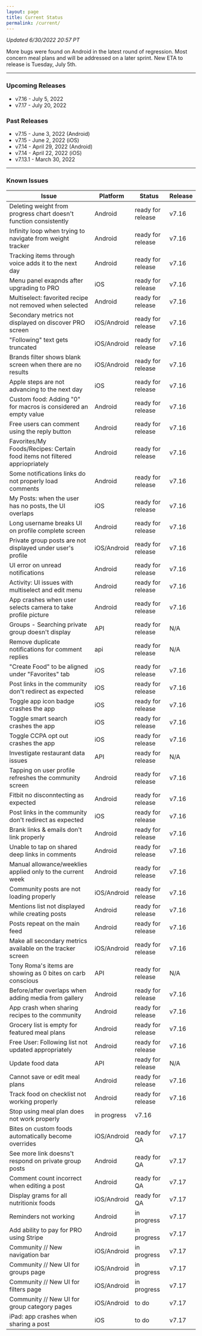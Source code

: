 ```yaml
---
layout: page
title: Current Status
permalink: /current/
---
```


_Updated 6/30/2022 20:57 PT_

More bugs were found on Android in the latest round of regression. Most concern meal plans and will be addressed on a later sprint. New ETA to release is Tuesday, July 5th. 

***

### Upcoming Releases
- v7.16   - July 5, 2022
- v7.17   - July 20, 2022
 
### Past Releases
- v7.15   - June 3, 2022 (Android)
- v7.15   - June 2, 2022 (iOS)
- v7.14   - April 29, 2022 (Android)
- v7.14   - April 22, 2022 (iOS)
- v7.13.1 - March 30, 2022

***

### Known Issues

|Issue                          |Platform   | Status    | Release           |
| ---                           | ---       | ---       | ---               |
|Deleting weight from progress chart doesn't function consistently|Android|ready for release| v7.16|
|Infinity loop when trying to navigate from weight tracker|Android|ready for release| v7.16|
|Tracking items through voice adds it to the next day|Android|ready for release| v7.16|
|Menu panel exapnds after upgrading to PRO|iOS|ready for release| v7.16|
|Multiselect: favorited recipe not removed when selected|Android|ready for release| v7.16|
|Secondary metrics not displayed on discover PRO screen|iOS/Android|ready for release| v7.16|
|"Following" text gets truncated|iOS/Android|ready for release| v7.16|
|Brands filter shows blank screen when there are no results|iOS/Android|ready for release| v7.16|
|Apple steps are not advancing to the next day|iOS|ready for release| v7.16|
|Custom food: Adding "0" for macros is considered an empty value|Android|ready for release| v7.16|
|Free users can comment using the reply button |Android|ready for release| v7.16|
|Favorites/My Foods/Recipes: Certain food items not filtered appriopriately|Android|ready for release| v7.16|
|Some notifications links do not properly load comments|Android|ready for release| v7.16|
|My Posts: when the user has no posts, the UI overlaps|iOS|ready for release| v7.16|
|Long username breaks UI on profile complete screen|Android|ready for release| v7.16|
|Private group posts are not displayed under user's profile |iOS/Android|ready for release| v7.16|
|UI error on unread notifications|Android|ready for release| v7.16|
|Activity: UI issues with multiselect and edit menu|Android|ready for release| v7.16|
|App crashes when user selects camera to take profile picture|Android|ready for release| v7.16|
|Groups - Searching private group doesn't display|API|ready for release| N/A|
|Remove duplicate notifications for comment replies|api|ready for release| N/A|
|"Create Food" to be aligned under "Favorites" tab|iOS|ready for release| v7.16|
|Post links in the community don't redirect as expected|iOS|ready for release| v7.16|
|Toggle app icon badge crashes the app|iOS|ready for release| v7.16|
|Toggle smart search crashes the app|iOS|ready for release| v7.16|
|Toggle CCPA opt out crashes the app|iOS|ready for release| v7.16|
|Investigate restaurant data issues|API|ready for release| N/A|
|Tapping on user profile refreshes the community screen|Android|ready for release| v7.16|
|Fitbit no disconntecting as expected|Android|ready for release| v7.16| 
|Post links in the community don't redirect as expected|iOS|ready for release| v7.16|
|Brank links & emails don't link properly|Android|ready for release| v7.16|
|Unable to tap on shared deep links in comments|Android|ready for release| v7.16|
|Manual allowance/weeklies applied only to the current week|Android|ready for release| v7.16|
|Community posts are not loading properly|iOS/Android|ready for release| v7.16|
|Mentions list not displayed while creating posts|Android|ready for release| v7.16|
|Posts repeat on the main feed|Android|ready for release| v7.16|
|Make all secondary metrics available on the tracker screen|iOS/Android|ready for release| v7.16|
|Tony Roma's items are showing as 0 bites on carb conscious|API|ready for release| N/A|
|Before/after overlaps when adding media from gallery|Android|ready for release| v7.16|
|App crash when sharing recipes to the community|Android|ready for release| v7.16|
|Grocery list is empty for featured meal plans|Android|ready for release| v7.16|
|Free User: Following list not updated appropriately|Android|ready for release| v7.16|
|Update food data|API|ready for release| N/A|
|Cannot save or edit meal plans|Android|ready for release| v7.16|
|Track food on checklist not working properly|Android|ready for release| v7.16|
|Stop using meal plan does not work properly|in progress| v7.16|
|Bites on custom foods automatically become overrides|iOS/Android|ready for QA| v7.17|
|See more link doesns't respond on private group posts|Android|ready for QA| v7.17|
|Comment count incorrect when editing a post|Android|ready for QA| v7.17|
|Display grams for all nutritionix foods|iOS/Android|ready for QA| v7.17|
|Reminders not working|Android|in progress| v7.17|
|Add ability to pay for PRO using Stripe|Android|in progress| v7.17|
|Community // New navigation bar|iOS/Android|in progress| v7.17|
|Community // New UI for groups page|iOS/Android |in progress| v7.17|
|Community // New UI for filters page|iOS/Android |in progress| v7.17|
|Community // New UI for group category pages|iOS/Android |to do| v7.17|
|iPad: app crashes when sharing a post|iOS |to do| v7.17|
